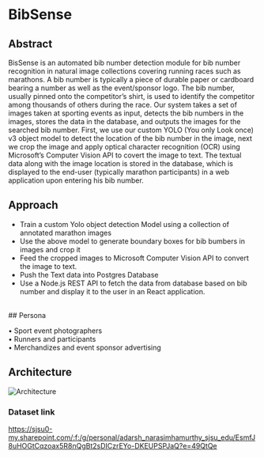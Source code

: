 # BibSense

## Abstract <br/>

BisSense is an automated bib number detection module for bib number recognition in natural image collections covering running races such as marathons. A bib number is typically a piece of durable paper or cardboard bearing a number as well as the event/sponsor logo. The bib number, usually pinned onto the competitor’s shirt, is used to identify the competitor among thousands of others during the race. Our system takes a set of images taken at sporting events as input, detects the bib numbers in the images, stores the data in the database, and outputs the images for the searched bib number. First, we use our custom YOLO (You only Look once) v3 object model to detect the location of the bib number in the image, next we crop the image and apply optical character recognition (OCR) using Microsoft’s Computer Vision API to covert the image to text. The textual data along with the image location is stored in the database, which is displayed to the end-user (typically marathon participants) in a web application upon entering his bib number.
<br/>
## Approach <br/>
- Train a custom Yolo object detection Model using a collection of annotated marathon images
- Use the above model to generate boundary boxes for bib bumbers in images and crop it
- Feed the cropped images to Microsoft Computer Vision API to convert the image to text.
- Push the Text data into Postgres Database
- Use a Node.js REST API to fetch the data from database based on bib number and display it to the user in an React application. 
<br/>
## Persona  <br/>

•	Sport event photographers <br/>
•	Runners and participants <br/>
•	Merchandizes and event sponsor advertising <br/>

## Architecture
![Architecture](https://github.com/sjsucmpe272-fall21/BibSense/blob/main/architecture.jpg)

### Dataset link <br/>
https://sjsu0-my.sharepoint.com/:f:/g/personal/adarsh_narasimhamurthy_sjsu_edu/EsmfJ8uHOGtCqzoax5R8nQgBt2sDICzrEYo-DKEUPSPJaQ?e=49QtQe



